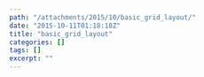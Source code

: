 ```yaml
---
path: "/attachments/2015/10/basic_grid_layout/"
date: "2015-10-11T01:18:18Z"
title: "basic_grid_layout"
categories: []
tags: []
excerpt: ""
---
```



